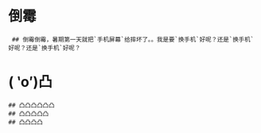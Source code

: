 # 倒霉
     ## 倒霉倒霉，暑期第一天就把`手机屏幕`给摔坏了。。我是要`换手机`好呢？还是`换手机`好呢？还是`换手机`好呢？  
     

# ( ‵o′)凸
    ## 凸凸凸凸凸凸
    ## 凸凸凸凸凸
    ## 凸凸凸凸
